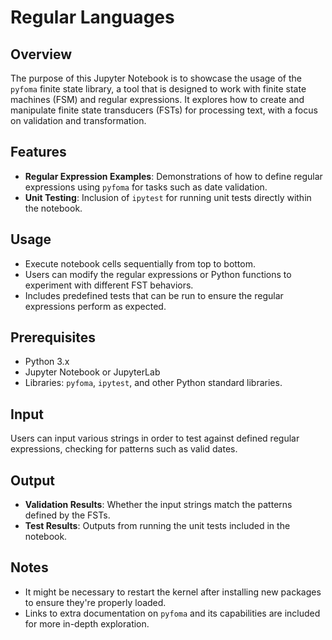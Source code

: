 # Regular Languages

## Overview
The purpose of this Jupyter Notebook is to showcase the usage of the `pyfoma` finite state library, a tool that is designed to work with finite state machines (FSM) and regular expressions. It explores how to create and manipulate finite state transducers (FSTs) for processing text, with a focus on validation and transformation.

## Features
- **Regular Expression Examples**: Demonstrations of how to define regular expressions using `pyfoma` for tasks such as date validation.
- **Unit Testing**: Inclusion of `ipytest` for running unit tests directly within the notebook.

## Usage
- Execute notebook cells sequentially from top to bottom.
- Users can modify the regular expressions or Python functions to experiment with different FST behaviors.
- Includes predefined tests that can be run to ensure the regular expressions perform as expected.

## Prerequisites
- Python 3.x
- Jupyter Notebook or JupyterLab
- Libraries: `pyfoma`, `ipytest`, and other Python standard libraries.

## Input
Users can input various strings in order to test against defined regular expressions, checking for patterns such as valid dates.

## Output
- **Validation Results**: Whether the input strings match the patterns defined by the FSTs.
- **Test Results**: Outputs from running the unit tests included in the notebook.

## Notes
- It might be necessary to restart the kernel after installing new packages to ensure they're properly loaded.
- Links to extra documentation on `pyfoma` and its capabilities are included for more in-depth exploration.
